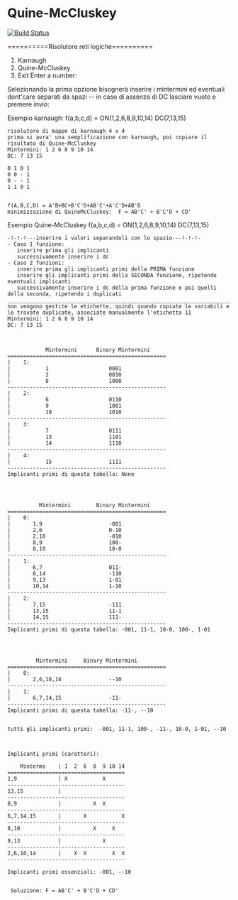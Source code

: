 # Quine-McCluskey
[![Build Status](https://travis-ci.org/codecentric/springboot-sample-app.svg?branch=master)](https://travis-ci.org/codecentric/springboot-sample-app)

==========Risolutore reti logiche==========
1) Karnaugh
2) Quine-McCluskey
0) Exit
Enter a number: 

Selezionando la prima opzione bisognerà inserire i mintermini ed eventuali dont'care separati da spazi
-- in caso di assenza di DC lasciare vuoto e premere invio:

Esempio karnaugh:
f(a,b,c,d) = ON(1,2,6,8,9,10,14) DC(7,13,15)

    risolutore di mappe di karnaugh 4 x 4 
    prima si avra' una semplificazione con karnaugh, poi copiare il risultato di Quine-McCluskey
    Mintermini: 1 2 6 8 9 10 14 
    DC: 7 13 15

    0 1 0 1 
    0 0 - 1 
    0 - - 1 
    1 1 0 1 


    f(A,B,C,D) = A'B+BC+B'C'D+AB'C'+A'C'D+AB'D
    minimizzazione di QuineMcCluskey:  F = AB'C' + B'C'D + CD'
    
Esempio Quine-McCluskey
f(a,b,c,d) = ON(1,2,6,8,9,10,14) DC(7,13,15)

    -!-!-!---inserire i valori separandoli con lo spazio---!-!-!-
    - Caso 1 funzione:
       inserire prima gli implicanti
       successivamente inserire i dc
    - Caso 2 funzioni:
       inserire prima gli implicanti primi della PRIMA funzione 
       inserire gli implicanti primi della SECONDA funzione, ripetendo eventuali implicanti
       successivamente inserire i dc della prima funzione e poi quelli della seconda, ripetendo i duplicati
    _________________________________________________________________________________________________________________________________
    non vengono gestite le etichette, quindi quando copiate le variabili e le trovate duplicate, associate manualmente l'etichetta 11
    Mintermini: 1 2 6 8 9 10 14
    DC: 7 13 15


    
                Mintermini		Binary Mintermini
    ==================================================
    |    1:
    |		    1                   0001
    |		    2                   0010
    |		    8                   1000
    --------------------------------------------------
    |    2:
    |		    6                   0110
    |		    9                   1001
    |		    10                  1010
    --------------------------------------------------
    |    3:
    |		    7                   0111
    |		    13                  1101
    |		    14                  1110
    --------------------------------------------------
    |    4:
    |		    15                  1111
    --------------------------------------------------
    Implicanti primi di questa tabella: None




              Mintermini		Binary Mintermini
    ==================================================
    |    0:
    |		1,9                     -001
    |		2,6                     0-10
    |		2,10                    -010
    |		8,9                     100-
    |		8,10                    10-0
    --------------------------------------------------
    |    1:
    |		6,7                     011-
    |		6,14                    -110
    |		9,13                    1-01
    |		10,14                   1-10
    --------------------------------------------------
    |    2:
    |		7,15                    -111
    |		13,15                   11-1
    |		14,15                   111-
    --------------------------------------------------
    Implicanti primi di questa tabella: -001, 11-1, 10-0, 100-, 1-01




             Mintermini		Binary Mintermini
    ==================================================
    |    0:
    |		2,6,10,14               --10
    --------------------------------------------------
    |    1:
    |		6,7,14,15               -11-
    --------------------------------------------------
    Implicanti primi di questa tabella: -11-, --10


    tutti gli implicanti primi:  -001, 11-1, 100-, -11-, 10-0, 1-01, --10



    Implicanti primi (caratteri):

        Minterms    | 1  2  6  8  9 10 14
    =====================================
    1,9             | X           X
    -------------------------------------
    13,15           |
    -------------------------------------
    8,9             |          X  X
    -------------------------------------
    6,7,14,15       |       X           X
    -------------------------------------
    8,10            |          X     X
    -------------------------------------
    9,13            |             X
    -------------------------------------
    2,6,10,14       |    X  X        X  X
    -------------------------------------

    Implicanti primi essenziali: -001, --10


     Soluzione: F = AB'C' + B'C'D + CD'
